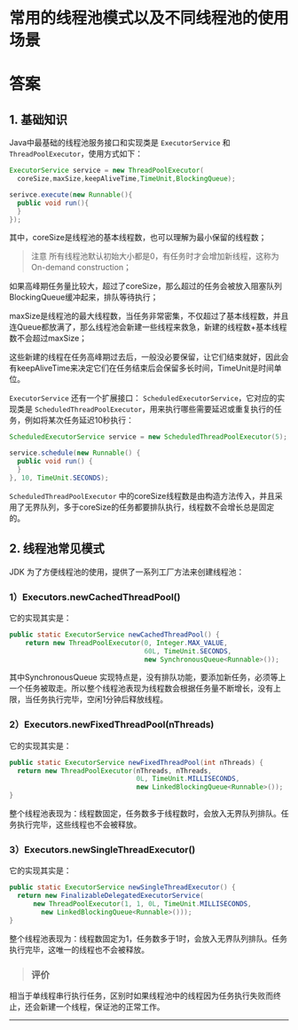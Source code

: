 # 常用的线程池模式以及不同线程池的使用场景

# 答案

## 1. 基础知识
Java中最基础的线程池服务接口和实现类是 `ExecutorService` 和 `ThreadPoolExecutor`，使用方式如下：

```java
ExecutorService service = new ThreadPoolExecutor(
  coreSize,maxSize,keepAliveTime,TimeUnit,BlockingQueue);

serivce.execute(new Runnable(){ 
  public void run(){
  }
});
```

其中，coreSize是线程池的基本线程数，也可以理解为最小保留的线程数；
> 注意
所有线程池默认初始大小都是0，有任务时才会增加新线程，这称为On-demand construction；

如果高峰期任务量比较大，超过了coreSize，那么超过的任务会被放入阻塞队列BlockingQueue缓冲起来，排队等待执行；

maxSize是线程池的最大线程数，当任务非常密集，不仅超过了基本线程数，并且连Queue都放满了，那么线程池会新建一些线程来救急，新建的线程数+基本线程数不会超过maxSize；

这些新建的线程在任务高峰期过去后，一般没必要保留，让它们结束就好，因此会有keepAliveTime来决定它们在任务结束后会保留多长时间，TimeUnit是时间单位。

`ExecutorService` 还有一个扩展接口： `ScheduledExecutorService`，它对应的实现类是 `ScheduledThreadPoolExecutor`，用来执行哪些需要延迟或重复执行的任务，例如将某次任务延迟10秒执行：

```java
ScheduledExecutorService service = new ScheduledThreadPoolExecutor(5);    

service.schedule(new Runnable() {
  public void run() {
  }
}, 10, TimeUnit.SECONDS);
```
`ScheduledThreadPoolExecutor` 中的coreSize线程数是由构造方法传入，并且采用了无界队列，多于coreSize的任务都要排队执行，线程数不会增长总是固定的。

## 2. 线程池常见模式
JDK 为了方便线程池的使用，提供了一系列工厂方法来创建线程池：

### 1）Executors.newCachedThreadPool()
它的实现其实是：
```java
public static ExecutorService newCachedThreadPool() {
    return new ThreadPoolExecutor(0, Integer.MAX_VALUE,
                                  60L, TimeUnit.SECONDS,
                                  new SynchronousQueue<Runnable>());
```
其中SynchronousQueue 实现特点是，没有排队功能，要添加新任务，必须等上一个任务被取走。所以整个线程池表现为线程数会根据任务量不断增长，没有上限，当任务执行完毕，空闲1分钟后释放线程。

### 2）Executors.newFixedThreadPool(nThreads)
它的实现其实是：
```java
public static ExecutorService newFixedThreadPool(int nThreads) {
  return new ThreadPoolExecutor(nThreads, nThreads,
                                0L, TimeUnit.MILLISECONDS,
                                new LinkedBlockingQueue<Runnable>());
}
```
整个线程池表现为：线程数固定，任务数多于线程数时，会放入无界队列排队。任务执行完毕，这些线程也不会被释放。

### 3）Executors.newSingleThreadExecutor()
它的实现其实是：
```java
public static ExecutorService newSingleThreadExecutor() {
  return new FinalizableDelegatedExecutorService(
      new ThreadPoolExecutor(1, 1, 0L, TimeUnit.MILLISECONDS, 
        new LinkedBlockingQueue<Runnable>()));
}
```
整个线程池表现为：线程数固定为1，任务数多于1时，会放入无界队列排队。任务执行完毕，这唯一的线程也不会被释放。
> ### 评价
相当于单线程串行执行任务，区别时如果线程池中的线程因为任务执行失败而终止，还会新建一个线程，保证池的正常工作。



---
